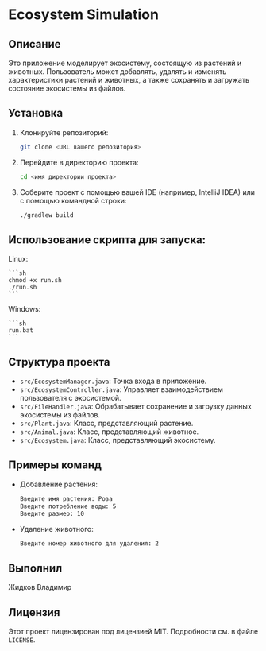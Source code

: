 # Ecosystem Simulation

## Описание
Это приложение моделирует экосистему, состоящую из растений и животных. Пользователь может добавлять, удалять и изменять характеристики растений и животных, а также сохранять и загружать состояние экосистемы из файлов.

## Установка
1. Клонируйте репозиторий:
    ```sh
    git clone <URL вашего репозитория>
    ```
2. Перейдите в директорию проекта:
    ```sh
    cd <имя директории проекта>
    ```
3. Соберите проект с помощью вашей IDE (например, IntelliJ IDEA) или с помощью командной строки:
    ```sh
    ./gradlew build
    ```

## Использование скрипта для запуска:
Linux:

    ```sh
    chmod +x run.sh
    ./run.sh
    ```
    
Windows:

    ```sh
    run.bat
    ```
    
## Структура проекта
- `src/EcosystemManager.java`: Точка входа в приложение.
- `src/EcosystemController.java`: Управляет взаимодействием пользователя с экосистемой.
- `src/FileHandler.java`: Обрабатывает сохранение и загрузку данных экосистемы из файлов.
- `src/Plant.java`: Класс, представляющий растение.
- `src/Animal.java`: Класс, представляющий животное.
- `src/Ecosystem.java`: Класс, представляющий экосистему.

## Примеры команд
- Добавление растения:
    ```sh
    Введите имя растения: Роза
    Введите потребление воды: 5
    Введите размер: 10
    ```
- Удаление животного:
    ```sh
    Введите номер животного для удаления: 2
    ```
## Выполнил
Жидков Владимир

## Лицензия
Этот проект лицензирован под лицензией MIT. Подробности см. в файле `LICENSE`.
